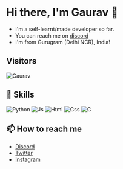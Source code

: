 # Hi there, I'm Gaurav 👋

- I'm a self-learnt/made developer so far.
- You can reach me on [discord](https://discord.gg/gaurav)
- I'm from Gurugram (Delhi NCR), India!

## Visitors
![Gaurav](https://profile-counter.glitch.me/gauravwtf/count.svg)

## 💼 Skills

![Python](https://img.shields.io/badge/-Python-informational?style=flat&logo=python&logoColor=white&color=2bbc8a) ![Js](https://img.shields.io/badge/-Js-informational?style=flat&logo=javascript&logoColor=white&color=2bbc8a) ![Html](https://img.shields.io/badge/-HTML-informational?style=flat&logo=html5&logoColor=white&color=2bbc8a) ![Css](https://img.shields.io/badge/-CSS-informational?style=flat&logo=css3&logoColor=white&color=2bbc8a) ![C](https://img.shields.io/badge/-C-informational?style=flat&logo=c&logoColor=white&color=2bbc8a)

## 📫 How to reach me

- [Discord](https://discord.com/users/380697024120487939)
- [Twitter](https://x.com/igauravwtf)
- [Instagram](https://instagram.com/gauravwtf)
